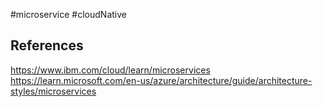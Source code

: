 #microservice #cloudNative 


## References
https://www.ibm.com/cloud/learn/microservices
https://learn.microsoft.com/en-us/azure/architecture/guide/architecture-styles/microservices
